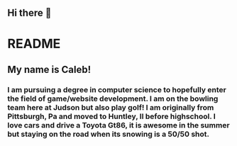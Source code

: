 ## Hi there 👋
# README
## My name is Caleb!
### I am pursuing a degree in computer science to hopefully enter the field of game/website development. I am on the bowling team here at Judson but also play golf! I am originally from Pittsburgh, Pa and moved to Huntley, Il before highschool. I love cars and drive a Toyota Gt86, it is awesome in the summer but staying on the road when its snowing is a 50/50 shot.
<!--
**CalebV09/Calebv09** is a ✨ _special_ ✨ repository because its `README.md` (this file) appears on your GitHub profile.

Here are some ideas to get you started:

- 🔭 I’m currently working on ...
- 🌱 I’m currently learning ...
- 👯 I’m looking to collaborate on ...
- 🤔 I’m looking for help with ...
- 💬 Ask me about ...
- 📫 How to reach me: ...
- 😄 Pronouns: ...
- ⚡ Fun fact: ...
-->

